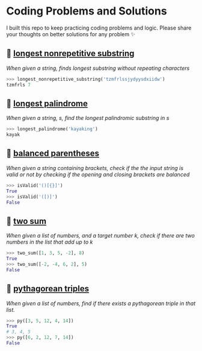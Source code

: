 # Coding Problems and Solutions

I built this repo to keep practicing coding problems and logic. Please share your thoughts on better solutions for any problem :sparkles:


## :dart: [longest nonrepetitive substring](longest_nonrepetitive_substring.py)

*When given a string, finds longest substring without repeating characters*
```python
>>> longest_nonrepetitive_substring('tzmfrlssjydyysdxiidw')
tzmfrls 7
```

## :dart: [longest palindrome](longest_palindrome.py)

*When given a string, s, find the longest palindromic substring in s*
```python
>>> longest_palindrome('kayaking')
kayak
```

## :dart: [balanced parentheses](balanced_parentheses.py)

*When given a string containing brackets, check if the the input string is valid or not by checking if the opening and closing brackets are balanced*
```python
>>> isValid('()[{}]')
True
>>> isValid('([)]')
False
```

## :dart: [two sum](two_sum.py)

*When given a list of numbers, and a target number k, check if there are two numbers in the list that add up to k*
```python
>>> two_sum([1, 3, 5, -2], 8)
True
>>> two_sum([-2, -4, 6, 2], 5)
False
```

## :dart: [pythagorean triples](pythagorean_triples.py)

*When given a list of numbers, find if there exists a pythagorean triple in that list.*
```python
>>> py([3, 5, 12, 4, 14])
True 
# 3, 4, 5
>>> py([6, 2, 12, 7, 14])
False
```
